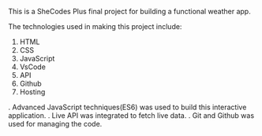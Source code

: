 This is a SheCodes Plus final project for building a functional weather app.

The technologies used in making this project include:

1. HTML
2. CSS
3. JavaScript
4. VsCode
5. API
6. Github
7. Hosting

. Advanced JavaScript techniques(ES6) was used to build this interactive application.
. Live API was integrated to fetch live data.
. Git and Github was used for managing the code.
